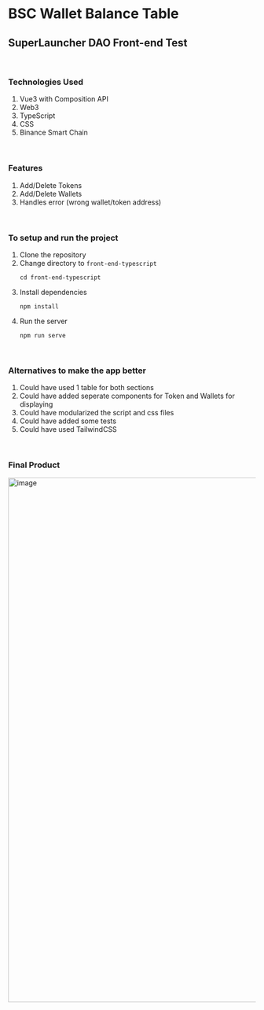 # BSC Wallet Balance Table
## SuperLauncher DAO Front-end Test
<br>

### Technologies Used
1. Vue3 with Composition API
2. Web3
3. TypeScript
4. CSS
5. Binance Smart Chain

<br>

### Features
1. Add/Delete Tokens
2. Add/Delete Wallets
3. Handles error (wrong wallet/token address)

<br>

### To setup and run the project 
1. Clone the repository
2. Change directory to `front-end-typescript`
    ``` 
    cd front-end-typescript
    ```
3. Install dependencies 
    ```
    npm install
    ```
4. Run the server 
    ```
    npm run serve
    ```

<br>

### Alternatives to make the app better
1. Could have used 1 table for both sections
2. Could have added seperate components for Token and Wallets for displaying 
3. Could have modularized the script and css files
4. Could have added some tests 
5. Could have used TailwindCSS

<br>

### Final Product

<img width="1067" alt="image" src="https://user-images.githubusercontent.com/20044454/152944178-ce3ad0a1-bbf7-45c8-b351-5c3638fc1d77.png">





